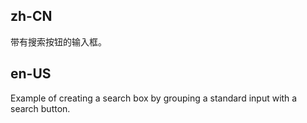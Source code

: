 ## zh-CN

带有搜索按钮的输入框。

## en-US

Example of creating a search box by grouping a standard input with a search button.
